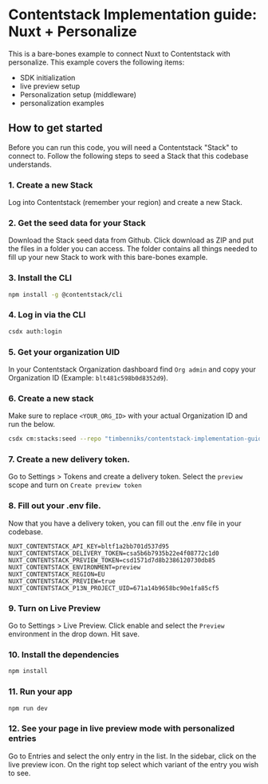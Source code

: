 # Contentstack Implementation guide: Nuxt + Personalize

This is a bare-bones example to connect Nuxt to Contentstack with personalize.
This example covers the following items:

- SDK initialization
- live preview setup
- Personalization setup (middleware)
- personalization examples

## How to get started

Before you can run this code, you will need a Contentstack "Stack" to connect to.
Follow the following steps to seed a Stack that this codebase understands.

### 1. Create a new Stack

Log into Contentstack (remember your region) and create a new Stack.

### 2. Get the seed data for your Stack

Download the Stack seed data from Github. Click download as ZIP and put the files in a folder you can access.
The folder contains all things needed to fill up your new Stack to work with this bare-bones example.

### 3. Install the CLI

```bash
npm install -g @contentstack/cli
```

### 4. Log in via the CLI

```bash
csdx auth:login
```

### 5. Get your organization UID

In your Contentstack Organization dashboard find `Org admin` and copy your Organization ID (Example: `blt481c598b0d8352d9`).

### 6. Create a new stack

Make sure to replace `<YOUR_ORG_ID>` with your actual Organization ID and run the below.

```bash
csdx cm:stacks:seed --repo "timbenniks/contentstack-implementation-guides-p13n-seed" --org "<YOUR_ORG_ID>" -n "Implementation Guide Next p13n"
```

### 7. Create a new delivery token.

Go to Settings > Tokens and create a delivery token. Select the `preview` scope and turn on `Create preview token`

### 8. Fill out your .env file.

Now that you have a delivery token, you can fill out the .env file in your codebase.

```
NUXT_CONTENTSTACK_API_KEY=bltf1a2bb701d537d95
NUXT_CONTENTSTACK_DELIVERY_TOKEN=csa5b6b7935b22e4f08772c1d0
NUXT_CONTENTSTACK_PREVIEW_TOKEN=csd1571d7d8b2386120730db85
NUXT_CONTENTSTACK_ENVIRONMENT=preview
NUXT_CONTENTSTACK_REGION=EU
NUXT_CONTENTSTACK_PREVIEW=true
NUXT_CONTENTSTACK_P13N_PROJECT_UID=671a14b9658bc90e1fa85cf5
```

### 9. Turn on Live Preview

Go to Settings > Live Preview. Click enable and select the `Preview` environment in the drop down. Hit save.

### 10. Install the dependencies

```bash
npm install
```

### 11. Run your app

```bash
npm run dev
```

### 12. See your page in live preview mode with personalized entries

Go to Entries and select the only entry in the list.
In the sidebar, click on the live preview icon.
On the right top select which variant of the entry you wish to see.

